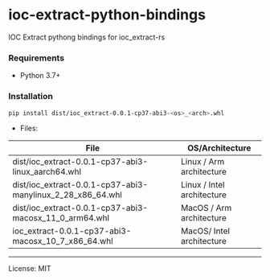# ioc-extract-python-bindings
IOC Extract pythong bindings for ioc_extract-rs

### Requirements

- Python 3.7+

### Installation

```bash
pip install dist/ioc_extract-0.0.1-cp37-abi3-<os>_<arch>.whl
```

- Files:

| File  | OS/Architecture            |
|---|----------------------------|
|dist/ioc_extract-0.0.1-cp37-abi3-linux_aarch64.whl| Linux / Arm architecture   |
|dist/ioc_extract-0.0.1-cp37-abi3-manylinux_2_28_x86_64.whl| Linux / Intel architecture |
|dist/ioc_extract-0.0.1-cp37-abi3-macosx_11_0_arm64.whl| MacOS / Arm architecture   |
|ioc_extract-0.0.1-cp37-abi3-macosx_10_7_x86_64.whl| MacOS/ Intel architecture  |

---
License: MIT